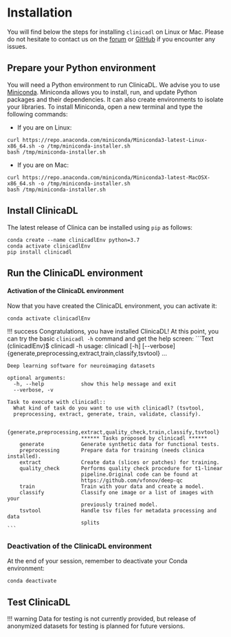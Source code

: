 # Installation

You will find below the steps for installing `clinicadl` on Linux or Mac.
Please do not hesitate to contact us on the
[forum](https://groups.google.com/forum/#!forum/clinica-user) or
[GitHub](https://github.com/aramis-lab/AD-DL/issues)
if you encounter any issues.

## Prepare your Python environment
You will need a Python environment to run ClinicaDL. We advise you to
use [Miniconda](https://docs.conda.io/en/latest/miniconda.html).
Miniconda allows you to install, run, and update Python packages and their
dependencies. It can also create environments to isolate your libraries.
To install Miniconda, open a new terminal and type the following commands:

- If you are on Linux:
```{.sourceCode .bash}
curl https://repo.anaconda.com/miniconda/Miniconda3-latest-Linux-x86_64.sh -o /tmp/miniconda-installer.sh
bash /tmp/miniconda-installer.sh
```

- If you are on Mac:
```{.sourceCode .bash}
curl https://repo.anaconda.com/miniconda/Miniconda3-latest-MacOSX-x86_64.sh -o /tmp/miniconda-installer.sh
bash /tmp/miniconda-installer.sh
```

## Install ClinicaDL

The latest release of Clinica can be installed using `pip` as follows:

```{.sourceCode .bash}
conda create --name clinicadlEnv python=3.7
conda activate clinicadlEnv
pip install clinicadl
```

## Run the ClinicaDL environment
#### Activation of the ClinicaDL environment

Now that you have created the ClinicaDL environment, you can activate it:

```{.sourceCode .bash}
conda activate clinicadlEnv
```

!!! success
    Congratulations, you have installed ClinicaDL! At this point, you can try the
    basic `clinicadl -h` command and get the help screen:
    ```Text
    (clinicadlEnv)$ clinicadl -h
    usage: clinicadl [-h] [--verbose]
                     {generate,preprocessing,extract,train,classify,tsvtool} ...

    Deep learning software for neuroimaging datasets

    optional arguments:
      -h, --help            show this help message and exit
      --verbose, -v

    Task to execute with clinicadl::
      What kind of task do you want to use with clinicadl? (tsvtool,
      preprocessing, extract, generate, train, validate, classify).

      {generate,preprocessing,extract,quality_check,train,classify,tsvtool}
                            ****** Tasks proposed by clinicadl ******
        generate            Generate synthetic data for functional tests.
        preprocessing       Prepare data for training (needs clinica installed).
        extract             Create data (slices or patches) for training.
        quality_check       Performs quality check procedure for t1-linear
                            pipeline.Original code can be found at
                            https://github.com/vfonov/deep-qc
        train               Train with your data and create a model.
        classify            Classify one image or a list of images with your
                            previously trained model.
        tsvtool             Handle tsv files for metadata processing and data
                            splits
    ```


### Deactivation of the ClinicaDL environment
At the end of your session, remember to deactivate your Conda environment:
```{.sourceCode .bash}
conda deactivate
```


<!--## Developer installation

If you plan to contribute to ClinicaDL or if you want to have the current development
version, you can either:

* Download the tarball for a specific version from our
[repository](https://github.com/aramis-lab/AD-DL/releases).
Then decompress it.
* Clone ClinicaDL's repository from GitHub:
```{.sourceCode .bash}
git clone https://github.com/aramis-lab/AD-DL.git
```

We suggest creating a custom Conda environment and installing Clinica using the
provided YML file:

```{.sourceCode .bash}
conda create --name my_clinicadl_environment python=3.7
```

By default, the environment is named `clinica_env`. You can choose a different
name by adding the option .

Clinica is installed within the environment created. Remember to
activate the environment before proceeding:

```bash
conda activate my_clinicadl_environment
cd AD-DL/clinicadl
pip install -e .
```

If everything goes well, type `clinicadl -h` and you should see the help message which
is displayed above.

At the end of your session, you can deactivate your Conda environment:
```bash
conda deactivate
```

Remember that ClinicaDL will be only available inside your Conda environment.
-->

## Test ClinicaDL

<!--Be sure to have the `pytest` library in order to run the test suite.
This test suite includes unit testing to be launched using the command line.

### Unit testing (WIP)

The CLI (command line interface) part is tested using `pytest`. We are planning
to provide unit tests for other tasks in the future. If you want to run
successfully the CLI tests you can use the following command line:

```{.sourceCode .bash}
pytest clinicadl/tests/test_cli.py
```

### Functional testing

Metadata processing and classification tasks can be tested.
To run these tests, go to the test folder and type the following
commands in the terminal:

```{.sourceCode .bash}
pytest ./test_classify.py
pytest ./test_tsvtool.py
```
-->

!!! warning
    Data for testing is not currently provided,
    but release of anonymized datasets for testing is planned for future versions.
